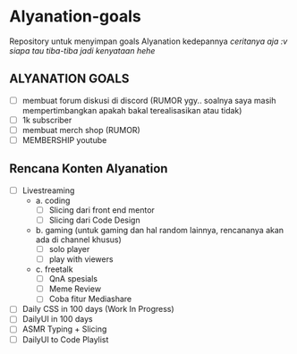 # Alyanation-goals
Repository untuk menyimpan goals Alyanation kedepannya *ceritanya aja :v siapa tau tiba-tiba jadi kenyataan hehe*

## ALYANATION GOALS

- [ ] membuat forum diskusi di discord (RUMOR ygy.. soalnya saya masih mempertimbangkan apakah bakal terealisasikan atau tidak)
- [ ] 1k subscriber
- [ ] membuat merch shop (RUMOR)
- [ ] MEMBERSHIP youtube

## Rencana Konten Alyanation

- [ ] Livestreaming 
  - a. coding
    - [ ] Slicing dari front end mentor
    - [ ] Slicing dari Code Design
  - b. gaming (untuk gaming dan hal random lainnya, rencananya akan ada di channel khusus)
    - [ ] solo player
    - [ ] play with viewers
  - c. freetalk 
    - [ ] QnA spesials
    - [ ] Meme Review
    - [ ] Coba fitur Mediashare
- [ ] Daily CSS in 100 days (Work In Progress)
- [ ] DailyUI in 100 days
- [ ] ASMR Typing + Slicing
- [ ] DailyUI to Code Playlist

